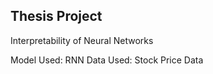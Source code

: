 ## Thesis Project ##
Interpretability of Neural Networks 

Model Used: RNN
Data Used: Stock Price Data

